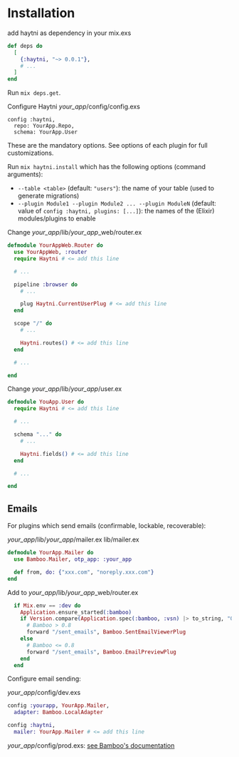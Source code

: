 # Installation

add haytni as dependency in your mix.exs

```elixir
def deps do
  [
    {:haytni, "~> 0.0.1"},
    # ...
  ]
end
```

Run `mix deps.get`.

Configure Haytni *your_app*/config/config.exs

```
config :haytni,
  repo: YourApp.Repo,
  schema: YourApp.User
```

These are the mandatory options. See options of each plugin for full customizations.

Run `mix haytni.install` which has the following options (command arguments):
* `--table <table>` (default: `"users"`): the name of your table (used to generate migrations)
* `--plugin Module1 --plugin Module2 ... --plugin ModuleN` (default: value of `config :haytni, plugins: [...]`): the names of the (Elixir) modules/plugins to enable

Change *your_app*/lib/*your_app*_web/router.ex

```elixir
defmodule YourAppWeb.Router do
  use YourAppWeb, :router
  require Haytni # <= add this line

  # ...

  pipeline :browser do
    # ...

    plug Haytni.CurrentUserPlug # <= add this line
  end

  scope "/" do
    # ...

    Haytni.routes() # <= add this line
  end

  # ...

end
```

Change *your_app*/lib/*your_app*/user.ex

```elixir
defmodule YouApp.User do
  require Haytni # <= add this line

  # ...

  schema "..." do
    # ...

    Haytni.fields() # <= add this line
  end

  # ...

end
```

## Emails

For plugins which send emails (confirmable, lockable, recoverable):

*your_app*/lib/*your_app*/mailer.ex
lib/mailer.ex

```elixir
defmodule YourApp.Mailer do
  use Bamboo.Mailer, otp_app: :your_app

  def from, do: {"xxx.com", "noreply.xxx.com"}
end
```

Add to *your_app*/lib/*your_app*_web/router.ex

```elixir
  if Mix.env == :dev do
    Application.ensure_started(:bamboo)
    if Version.compare(Application.spec(:bamboo, :vsn) |> to_string, "0.8.0") == :lt do
      # Bamboo > 0.8
      forward "/sent_emails", Bamboo.SentEmailViewerPlug
    else
      # Bamboo <= 0.8
      forward "/sent_emails", Bamboo.EmailPreviewPlug
    end
  end
```

Configure email sending:

*your_app*/config/dev.exs

```elixir
config :yourapp, YourApp.Mailer,
  adapter: Bamboo.LocalAdapter

config :haytni,
  mailer: YourApp.Mailer # <= add this line
```

*your_app*/config/prod.exs: [see Bamboo's documentation](https://hexdocs.pm/bamboo/readme.html)
